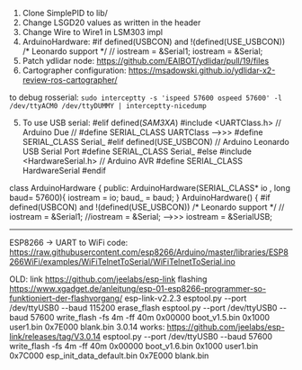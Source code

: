 1. Clone SimplePID to lib/
2. Change LSGD20 values as written in the header
3. Change Wire to Wire1 in LSM303 impl
4. ArduinoHardware: #if defined(USBCON) and !(defined(USE_USBCON))
      /* Leonardo support */
//      iostream = &Serial1;
      iostream = &Serial;
5. Patch ydlidar node: https://github.com/EAIBOT/ydlidar/pull/19/files
6. Cartographer configuration:  https://msadowski.github.io/ydlidar-x2-review-ros-cartographer/


to debug rosserial:
`sudo interceptty -s 'ispeed 57600 ospeed 57600' -l /dev/ttyACM0 /dev/ttyDUMMY | interceptty-nicedump`


5. To use USB serial:
#elif defined(_SAM3XA_)
  #include <UARTClass.h>  // Arduino Due
//  #define SERIAL_CLASS UARTClass
-->>>  #define SERIAL_CLASS Serial_
#elif defined(USE_USBCON)
  // Arduino Leonardo USB Serial Port
  #define SERIAL_CLASS Serial_
#else 
  #include <HardwareSerial.h>  // Arduino AVR
  #define SERIAL_CLASS HardwareSerial
#endif

class ArduinoHardware {
  public:
    ArduinoHardware(SERIAL_CLASS* io , long baud= 57600){
      iostream = io;
      baud_ = baud;
    }
    ArduinoHardware()
    {
#if defined(USBCON) and !(defined(USE_USBCON))
      /* Leonardo support */
//      iostream = &Serial1;
      //iostream = &Serial;
-->>>      iostream = &SerialUSB;


---------------------

ESP8266 -> UART to WiFi code:
https://raw.githubusercontent.com/esp8266/Arduino/master/libraries/ESP8266WiFi/examples/WiFiTelnetToSerial/WiFiTelnetToSerial.ino

OLD:
link https://github.com/jeelabs/esp-link
flashing https://www.xgadget.de/anleitung/esp-01-esp8266-programmer-so-funktioniert-der-flashvorgang/
esp-link-v2.2.3
esptool.py --port /dev/ttyUSB0 --baud 115200 erase_flash
esptool.py --port /dev/ttyUSB0 --baud 57600 write_flash -fs 4m -ff 40m     0x00000 boot_v1.5.bin 0x1000 user1.bin 0x7E000 blank.bin
3.0.14 works: https://github.com/jeelabs/esp-link/releases/tag/V3.0.14
esptool.py --port /dev/ttyUSB0 --baud 57600 write_flash -fs 4m -ff 40m 0x00000 boot_v1.6.bin 0x1000 user1.bin 0x7C000 esp_init_data_default.bin 0x7E000 blank.bin
